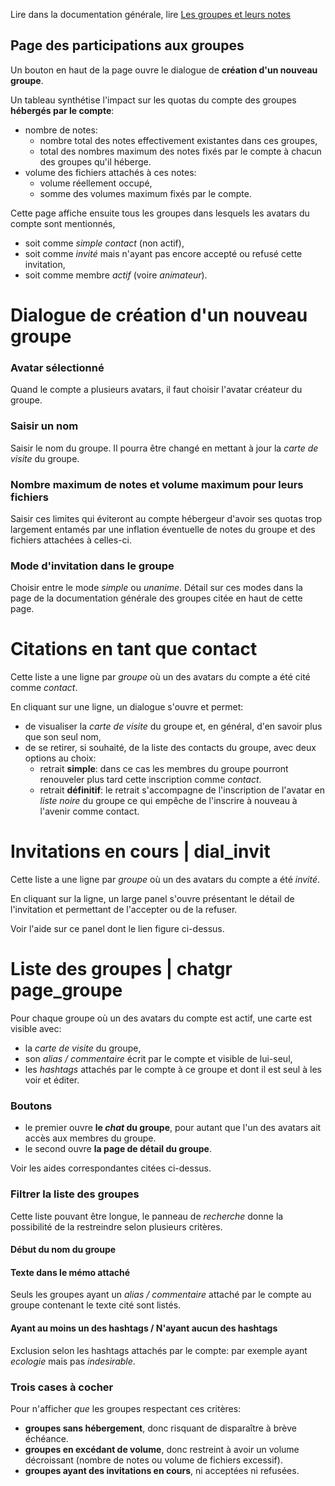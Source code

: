 Lire dans la documentation générale, lire <a href="$$/appli/groupes.html" target="_blank">Les groupes et leurs notes</a>

## Page des participations aux groupes
Un bouton en haut de la page ouvre le dialogue de **création d'un nouveau groupe**.

Un tableau synthétise l'impact sur les quotas du compte des groupes **hébergés par le compte**:
- nombre de notes: 
  - nombre total des notes effectivement existantes dans ces groupes,
  - total des nombres maximum des notes fixés par le compte à chacun des groupes qu'il héberge.
- volume des fichiers attachés à ces notes:
  - volume réellement occupé,
  - somme des volumes maximum fixés par le compte.

Cette page affiche ensuite tous les groupes dans lesquels les avatars du compte sont mentionnés,
- soit comme _simple contact_ (non actif),
- soit comme _invité_ mais n'ayant pas encore accepté ou refusé cette invitation,
- soit comme membre _actif_ (voire _animateur_).

# Dialogue de création d'un nouveau groupe
### Avatar sélectionné
Quand le compte a plusieurs avatars, il faut choisir l'avatar créateur du groupe.

### Saisir un nom
Saisir le nom du groupe. Il pourra être changé en mettant à jour la _carte de visite_ du groupe.

### Nombre maximum de notes et volume maximum pour leurs fichiers
Saisir ces limites qui éviteront au compte hébergeur d'avoir ses quotas trop largement entamés par une inflation éventuelle de notes du groupe et des fichiers attachées à celles-ci.

### Mode d'invitation dans le groupe
Choisir entre le mode _simple_ ou _unanime_. Détail sur ces modes dans la page de la documentation générale des groupes citée en haut de cette page.

# Citations en tant que contact
Cette liste a une ligne par _groupe_ où un des avatars du compte a été cité comme _contact_.

En cliquant sur une ligne, un dialogue s'ouvre et permet:
- de visualiser la _carte de visite_ du groupe et, en général, d'en savoir plus que son seul nom,
- de se retirer, si souhaité, de la liste des contacts du groupe, avec deux options au choix:
  - retrait **simple**: dans ce cas les membres du groupe pourront renouveler plus tard cette inscription comme _contact_.
  - retrait **définitif**: le retrait s'accompagne de l'inscription de l'avatar en _liste noire_ du groupe ce qui empêche de l'inscrire à nouveau à l'avenir comme contact.

# Invitations en cours | dial_invit
Cette liste a une ligne par _groupe_ où un des avatars du compte a été _invité_.

En cliquant sur la ligne, un large panel s'ouvre présentant le détail de l'invitation et permettant de l'accepter ou de la refuser.

Voir l'aide sur ce panel dont le lien figure ci-dessus.

# Liste des groupes | chatgr page_groupe
Pour chaque groupe où un des avatars du compte est actif, une carte est visible avec:
- la _carte de visite_ du groupe,
- son _alias / commentaire_ écrit par le compte et visible de lui-seul,
- les _hashtags_ attachés par le compte à ce groupe et dont il est seul à les voir et éditer.

### Boutons
- le premier ouvre **le _chat_ du groupe**, pour autant que l'un des avatars ait accès aux membres du groupe.
- le second ouvre **la page de détail du groupe**.

Voir les aides correspondantes citées ci-dessus.

### Filtrer la liste des groupes
Cette liste pouvant être longue, le panneau de _recherche_ donne la possibilité de la restreindre selon plusieurs critères.

#### Début du nom du groupe

#### Texte dans le mémo attaché
Seuls les groupes ayant un _alias / commentaire_ attaché par le compte au groupe contenant le texte cité sont listés.

#### Ayant au moins un des hashtags / N'ayant aucun des hashtags
Exclusion selon les hashtags attachés par le compte: par exemple ayant _ecologie_ mais pas _indesirable_.

### Trois cases à cocher
Pour n'afficher _que_ les groupes respectant ces critères:
- **groupes sans hébergement**, donc risquant de disparaître à brève échéance.
- **groupes en excédant de volume**, donc restreint à avoir un volume décroissant (nombre de notes ou volume de fichiers excessif).
- **groupes ayant des invitations en cours**, ni acceptées ni refusées.
